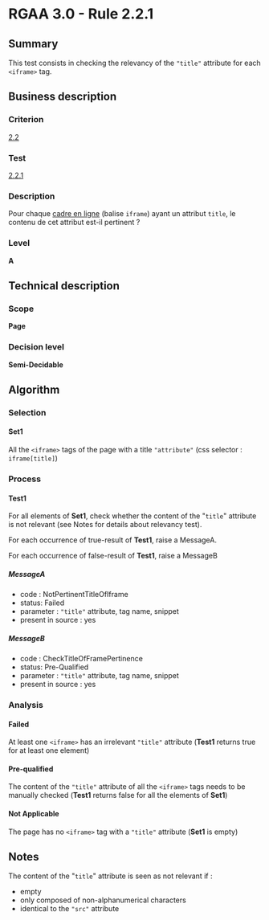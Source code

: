 # RGAA 3.0 -  Rule 2.2.1

## Summary

This test consists in checking the relevancy of the `"title"` attribute for each `<iframe>` tag.

## Business description

### Criterion

[2.2](http://disic.github.io/rgaa_referentiel_en/RGAA3.0_Criteria_English_version_v1.html#crit-2-2)

### Test

[2.2.1](http://disic.github.io/rgaa_referentiel_en/RGAA3.0_Criteria_English_version_v1.html#test-2-2-1)

### Description

Pour chaque <a href="http://references.modernisation.gouv.fr/referentiel-technique-0#mCadreEnLigne">cadre en ligne</a> (balise `iframe`) ayant un attribut `title`, le contenu de cet attribut est-il pertinent ?

### Level

**A**

## Technical description

### Scope

**Page**

### Decision level

**Semi-Decidable**

## Algorithm

### Selection

#### Set1

All the `<iframe>` tags of the page with a title `"attribute"` (css selector : `iframe[title]`)

### Process

#### Test1

For all elements of **Set1**, check whether the content of the "`title`" attribute is not relevant (see Notes for details about relevancy test). 

For each occurrence of true-result of **Test1**, raise a MessageA.

For each occurrence of false-result of **Test1**, raise a MessageB

##### MessageA

-   code : NotPertinentTitleOfIframe
-   status: Failed
-   parameter : `"title"` attribute, tag name, snippet
-   present in source : yes

##### MessageB

-   code : CheckTitleOfFramePertinence
-   status: Pre-Qualified
-   parameter : `"title"` attribute, tag name, snippet
-   present in source : yes

### Analysis

#### Failed

At least one `<iframe>` has an irrelevant `"title"` attribute (**Test1** returns true for at least one element)

#### Pre-qualified

The content of the `"title"` attribute of all the `<iframe>` tags needs to be manually checked (**Test1** returns false for all the elements of **Set1**) 

#### Not Applicable

The page has no `<iframe>` tag with a `"title"` attribute (**Set1** is empty)

## Notes

The content of the "`title`" attribute is seen as not relevant if :

- empty
- only composed of non-alphanumerical characters
- identical to the `"src"` attribute


